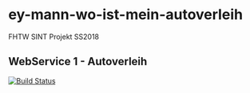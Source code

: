 # ey-mann-wo-ist-mein-autoverleih
FHTW SINT Projekt SS2018

## WebService 1 - Autoverleih
[![Build Status](https://travis-ci.com/MarkusWET/ey-mann-wo-ist-mein-autoverleih.svg?token=62YaRNu3yzsM32RWqBzG&branch=master)](https://travis-ci.com/MarkusWET/ey-mann-wo-ist-mein-autoverleih)
